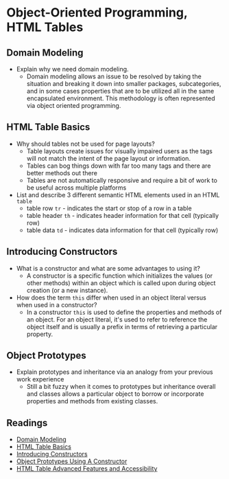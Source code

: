 # Object-Oriented Programming, HTML Tables

## Domain Modeling

* Explain why we need domain modeling.
  * Domain modeling allows an issue to be resolved by taking the situation and breaking it down into smaller packages, subcategories, and in some cases properties that are to be utilized all in the same encapsulated environment.  This methodology is often represented via object oriented programming.

## HTML Table Basics

* Why should tables not be used for page layouts?
  * Table layouts create issues for visually impaired users as the tags will not match the intent of the page layout or information.
  * Tables can bog things down with far too many tags and there are better methods out there
  * Tables are not automatically responsive and require a bit of work to be useful across multiple platforms
* List and describe 3 different semantic HTML elements used in an HTML `table`
  * table row `tr` - indicates the start or stop of a row in a table
  * table header `th` - indicates header information for that cell (typically row)
  * table data `td` - indicates data information for that cell (typically row)

## Introducing Constructors

* What is a constructor and what are some advantages to using it?
  * A constructor is a specific function which initializes the values (or other methods) within an object which is called upon during object creation (or a new instance).
* How does the term `this` differ when used in an object literal versus when used in a constructor?
  * In a constructor `this` is used to define the properties and methods of an object.  For an object literal, it's used to refer to reference the object itself and is usually a prefix in terms of retrieving a particular property.

## Object Prototypes

* Explain prototypes and inheritance via an analogy from your previous work experience
  * Still a bit fuzzy when it comes to prototypes but inheritance overall and classes allows a particular object to borrow or incorporate properties and methods from existing classes.

## Readings

* [Domain Modeling](https://github.com/codefellows/domain_modeling#domain-modeling)
* [HTML Table Basics](https://developer.mozilla.org/en-US/docs/Learn/HTML/Tables/Basics)
* [Introducing Constructors](https://developer.mozilla.org/en-US/docs/Learn/JavaScript/Objects/Basics#introducing_constructors)
* [Object Prototypes Using A Constructor](https://ui.dev/beginners-guide-to-javascript-prototype)
* [HTML Table Advanced Features and Accessibility](https://developer.mozilla.org/en-US/docs/Learn/HTML/Tables/Advanced)

